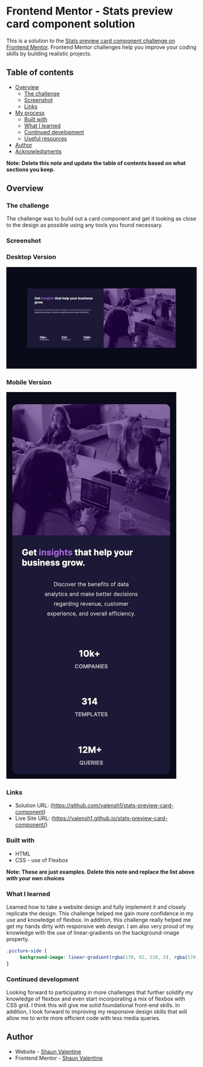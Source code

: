 # Frontend Mentor - Stats preview card component solution

This is a solution to the [Stats preview card component challenge on Frontend Mentor](https://www.frontendmentor.io/challenges/stats-preview-card-component-8JqbgoU62). Frontend Mentor challenges help you improve your coding skills by building realistic projects. 

## Table of contents

- [Overview](#overview)
  - [The challenge](#the-challenge)
  - [Screenshot](#screenshot)
  - [Links](#links)
- [My process](#my-process)
  - [Built with](#built-with)
  - [What I learned](#what-i-learned)
  - [Continued development](#continued-development)
  - [Useful resources](#useful-resources)
- [Author](#author)
- [Acknowledgments](#acknowledgments)

**Note: Delete this note and update the table of contents based on what sections you keep.**

## Overview

### The challenge

The challenge was to build out a card component and get it looking as close to the design as possible using any tools you found necessary.

### Screenshot

### Desktop Version
![screenshot of finished project](/images/Finished_Desktop.png?raw=true "screenshot of finished project")

### Mobile Version
![screenshot of finished project](/images/Finished_Mobile.png?raw=true "screenshot of finished project")

### Links

- Solution URL: (https://github.com/valensh1/stats-preview-card-component)
- Live Site URL: (https://valensh1.github.io/stats-preview-card-component/)

### Built with

- HTML
- CSS - use of Flexbox


**Note: These are just examples. Delete this note and replace the list above with your own choices**

### What I learned

Learned how to take a website design and fully implement it and closely replicate the design. This challenge helped me gain more confidence in my use and knowledge of flexbox. In addition, this challenge really helped me get my hands dirty with responsive web design. I am also very proud of my knowledge with the use of linear-gradients on the background-image property.

```css
.picture-side {
     background-image: linear-gradient(rgba(170, 92, 219,.5), rgba(170, 92, 219, .5)), url(../images/image-header-desktop.jpg);
}
```

### Continued development

Looking forward to participating in more challenges that further solidify my knowledge of flexbox and even start incorporating a mix of flexbox with CSS grid. I think this will give me solid foundational front-end skills. In addition, I look forward to improving my responsive design skills that will allow me to write more efficient code with less media queries.

## Author

- Website - [Shaun Valentine](https://shaun-valentine-portfolio.herokuapp.com/)
- Frontend Mentor - [Shaun Valentine](https://www.frontendmentor.io/profile/valensh1)


